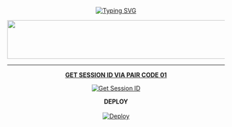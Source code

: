 <div align="center">

[![Typing SVG](https://readme-typing-svg.herokuapp.com?font=Rockstar-ExtraBold&color=F01&lines=DENUWAN+MD+WHATSAPP+BOT)](https://git.io/typing-svg)


<p align="center">
<a href="https://github.com/Denuwan-md/Denuwan-md">
    <img src=https://i.ibb.co/k1RH9bH/1086.jpg"  width="700px                     
# Denuwan-md-v1


   
   
   
   
   
   




















<img src="https://i.imgur.com/dBaSKWF.gif" height="90" width="100%">


<hr>
<b>GET SESSION ID VIA PAIR CODE 01</b>

<a href='https://denuwan-md-new-303b58b8a1e6.herokuapp.com/' target="_blank"><img alt='Get Session ID' src='https://img.shields.io/badge/Click here to get your session id-blue?style=for-the-badge&logo=opencv&logoColor=white'/></a>









<b>DEPLOY</b>
</br>
</br>
 [![Deploy](https://www.herokucdn.com/deploy/button.svg)](https://heroku.com/deploy)
